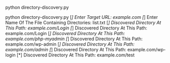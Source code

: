python directory-discovery.py

python directory-discovery.py
[*] Enter Target URL: example.com
[*] Enter Name Of The File Containing Directories: list.txt
[*] Discovered Directory At This Path: example.com/Login
[*] Discovered Directory At This Path: example.com/Login
[*] Discovered Directory At This Path: example.com/php-myadmin
[*] Discovered Directory At This Path: example.com/wp-admin
[*] Discovered Directory At This Path: example.com/admin
[*] Discovered Directory At This Path: example.com/wp-login
[*] Discovered Directory At This Path: example.com/test